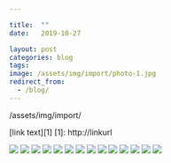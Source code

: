 ```yaml
---

title:  ""
date:   2019-10-27

layout: post
categories: blog
tags:
image: /assets/img/import/photo-1.jpg
redirect_from:
  - /blog/
---
```


/assets/img/import/

[link text][1]
[1]: http://linkurl

![][photo-1]
![][photo-2]
![][photo-3]
![][photo-4]
![][photo-5]
![][photo-6]
![][photo-7]
![][photo-8]
![][photo-9]
![][photo-10]
![][photo-11]
![][photo-12]
![][photo-13]
![][photo-14]

[photo-1]: /assets/img/photo-1.jpg
[photo-2]: /assets/img/photo-2.jpg
[photo-3]: /assets/img/photo-3.jpg
[photo-4]: /assets/img/photo-4.jpg
[photo-5]: /assets/img/photo-5.jpg
[photo-6]: /assets/img/photo-6.jpg
[photo-7]: /assets/img/photo-7.jpg
[photo-8]: /assets/img/photo-8.jpg
[photo-9]: /assets/img/photo-9.jpg
[photo-10]: /assets/img/photo-10.jpg
[photo-11]: /assets/img/photo-11.jpg
[photo-12]: /assets/img/photo-12.jpg
[photo-13]: /assets/img/photo-13.jpg
[photo-14]: /assets/img/photo-14.jpg

[photo-1]: /assets/img/import/photo-1.jpg
[photo-2]: /assets/img/import/photo-2.jpg
[photo-3]: /assets/img/import/photo-3.jpg
[photo-4]: /assets/img/import/photo-4.jpg
[photo-5]: /assets/img/import/photo-5.jpg
[photo-6]: /assets/img/import/photo-6.jpg
[photo-7]: /assets/img/import/photo-7.jpg
[photo-8]: /assets/img/import/photo-8.jpg
[photo-9]: /assets/img/import/photo-9.jpg
[photo-10]: /assets/img/import/photo-10.jpg
[photo-11]: /assets/img/import/photo-11.jpg
[photo-12]: /assets/img/import/photo-12.jpg
[photo-13]: /assets/img/import/photo-13.jpg
[photo-14]: /assets/img/import/photo-14.jpg
